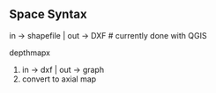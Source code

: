 ## Space Syntax
in -> shapefile | out -> DXF # currently done with QGIS

depthmapx
1. in -> dxf | out -> graph
2. convert to axial map